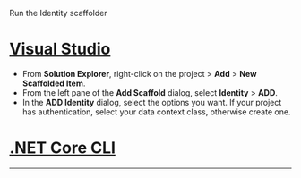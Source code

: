 Run the Identity scaffolder

# [Visual Studio](#tab/visual-studio) 

* From **Solution Explorer**, right-click on the project > **Add** > **New Scaffolded Item**.
* From the left pane of the **Add Scaffold** dialog, select **Identity** > **ADD**.
* In the **ADD Identity** dialog, select the options you want. If your project has authentication, select your data context class, otherwise create one.

# [.NET Core CLI](#tab/netcore-cli)

-------------